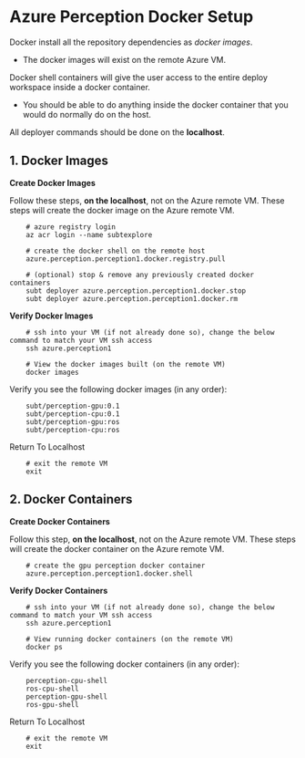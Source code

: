 # Azure Perception Docker Setup

Docker install all the repository dependencies as *docker images*.

- The docker images will exist on the remote Azure VM.

Docker shell containers will give the user access to the entire deploy workspace inside a docker container.

- You should be able to do anything inside the docker container that you would do normally do on the host.

All deployer commands should be done on the **localhost**.

## 1. Docker Images

**Create Docker Images**

Follow these steps, **on the localhost**, not on the Azure remote VM. These steps will create the docker image on the Azure remote VM.

        # azure registry login
        az acr login --name subtexplore

        # create the docker shell on the remote host
        azure.perception.perception1.docker.registry.pull

        # (optional) stop & remove any previously created docker containers
        subt deployer azure.perception.perception1.docker.stop
        subt deployer azure.perception.perception1.docker.rm

**Verify Docker Images**

        # ssh into your VM (if not already done so), change the below command to match your VM ssh access
        ssh azure.perception1

        # View the docker images built (on the remote VM)
        docker images

Verify you see the following docker images (in any order):

        subt/perception-gpu:0.1
        subt/perception-cpu:0.1
        subt/perception-gpu:ros
        subt/perception-cpu:ros

Return To Localhost

        # exit the remote VM
        exit

## 2. Docker Containers

**Create Docker Containers**

Follow this step, **on the localhost**, not on the Azure remote VM. These steps will create the docker container on the Azure remote VM.

        # create the gpu perception docker container
        azure.perception.perception1.docker.shell

**Verify Docker Containers**

        # ssh into your VM (if not already done so), change the below command to match your VM ssh access
        ssh azure.perception1

        # View running docker containers (on the remote VM)
        docker ps

Verify you see the following docker containers (in any order):

        perception-cpu-shell
        ros-cpu-shell
        perception-gpu-shell
        ros-gpu-shell

Return To Localhost

        # exit the remote VM
        exit
